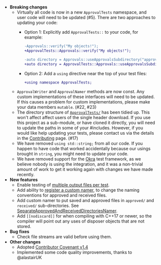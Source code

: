 * **Breaking changes**
    * Virtually all code is now in a new `ApprovalTests` namespace, and user code will need to be updated (#5). There are two approaches to updating your code:
        * Option 1: Explicitly add `ApprovalTests::` to your code, for example:
            ```diff
            -Approvals::verify("My objects!");
            +ApprovalTests::Approvals::verify("My objects!");
            ```

            ```diff
            -auto directory = Approvals::useApprovalsSubdirectory("approval_tests");
            +auto directory = ApprovalTests::Approvals::useApprovalsSubdirectory("approval_tests");
            ```
        * Option 2: Add a `using` directive near the top of your test files:
            ```diff
            +using namespace ApprovalTests;
            ```
    * `ApprovalWriter` and `ApprovalNamer` methods are now const. Any custom implementations of these interfaces will need to be updated. If this causes a problem for custom implementations, please make your data members `mutable`. (#22, #23)
    * The directory structure of [`ApprovalTests/`](https://github.com/approvals/ApprovalTests.cpp/tree/master/ApprovalTests) has been tidied up. This won't affect affect users of the single header download. If you use this project as a sub-module, or have cloned it directly, you will need to update the paths in some of your #includes. However, if you would like help updating your tests, please contact us via the details in the [Contributing](/doc/Contributing.md#contributing---pairing-and-pull-requests) page. (#17)
    * We have removed `using std::string;` from all our code. If you happen to have code that worked accidentally because our usings brought in `string`, you might need to update your code.
    * We have removed support for the [Okra](https://github.com/JayBazuzi/Okra) test framework, as we believe nobody is using the integration, and it was a non-trivial amount of work to get it working again with changes we have made recently.
* **New features**
    * Enable testing of [multiple output files per test](/doc/MultipleOutputFilesPerTest.md#top).
    * Add ability to [register a custom namer](/doc/Namers.md#registering-a-custom-namer), to change the naming conventions for approved and received files.
    * Add custom namer to put saved and approved files in `approved/` and `received/` sub-directories. See [SeparateApprovedAndReceivedDirectoriesNamer](/doc/Namers.md#separateapprovedandreceiveddirectoriesnamer).
    * Add `[[nodiscard]]` for when compiling with C++17 or newer, so the compiler will point out any uses of disposer objects that are not stored.
* **Bug fixes**
    * Check file streams are valid before using them.
* **Other changes**
    * Adopted [Contributor Covenant v1.4](/CODE_OF_CONDUCT.md)
    * Implemented some code quality improvements, thanks to @alastairUK
